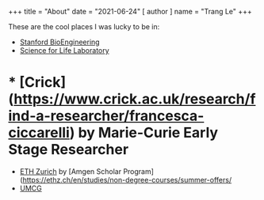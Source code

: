 +++
title = "About"
date = "2021-06-24"
[ author ]
  name = "Trang Le"
+++

These are the cool places I was lucky to be in:

* [Stanford BioEngineering](https://bioengineering.stanford.edu/people/trang-le)
* [Science for Life Laboratory](https://www.scilifelab.se/contact/campus-solna/)
# * [Crick] (https://www.crick.ac.uk/research/find-a-researcher/francesca-ciccarelli) by Marie-Curie Early Stage Researcher 
* [ETH Zurich](https://lbb.ethz.ch/the-group/alumni/le--trang.html) by [Amgen Scholar Program](https://ethz.ch/en/studies/non-degree-courses/summer-offers/
* [UMCG](https://www.rug.nl/research/genetics/staff/jingyuan-fu)